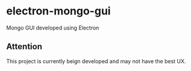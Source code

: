 # electron-mongo-gui

Mongo GUI developed using Electron

## Attention

This project is currently beign developed and may not have the best UX.
